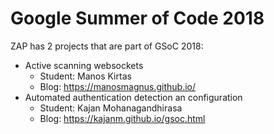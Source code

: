 # Google Summer of Code 2018

ZAP has 2 projects that are part of GSoC 2018:

* Active scanning websockets
  * Student: Manos Kirtas
  * Blog: https://manosmagnus.github.io/
* Automated authentication detection an configuration
  * Student: Kajan Mohanagandhirasa 
  * Blog: https://kajanm.github.io/gsoc.html
